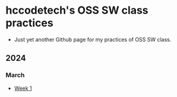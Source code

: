 # hccodetech's OSS SW class practices

* Just yet another Github page for my practices of OSS SW class.

## 2024
### March
* [Week 1](docs/2024-03-12.html)
